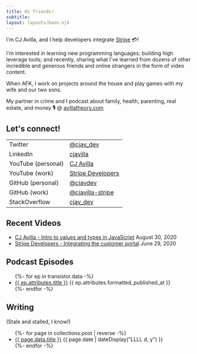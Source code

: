 ```yaml
---
title: Hi friends!
subtitle:
layout: layouts/base.njk
---
```


I'm CJ Avilla, and I help developers integrate [Stripe](http://stripe.com) 💳!

<div class="itme"></div>

I'm interested in learning new programming languages; building high leverage
tools; and recently, sharing what I've learned from dozens of other incredible
and generous friends and online strangers in the form of video content.

When AFK, I work on projects around the house and play games with my wife and
our two sons.

My partner in crime and I podcast about family, health, parenting, real estate, and money 🎙 @ [avillatheory.com](https://www.avillatheory.com)

## Let's connect!

|   |   |
|---|---|
| Twitter | [@cjav_dev](https://twitter.com/cjav_dev) |
| LinkedIn | [cjavilla](https://www.linkedin.com/in/cjavilla/)  |
| YouTube (personal) | [CJ Avilla](https://www.youtube.com/channel/UCYUC-bdnQRJDhZRL2c_NKVw?view_as=subscriber) |
| YouTube (work) | [Stripe Developers](https://www.youtube.com/channel/UCd1HAa7hlN5SCQjgCcGnsxw?view_as=subscriber) |
| GitHub (personal) | [@cjavdev](https://github.com/cjavdev) |
| GitHub (work) | [@cjavilla-stripe](https://github.com/cjavilla-stripe)  |
| StackOverflow | [cjav_dev](https://stackoverflow.com/users/2530680/cjav-dev) |

## Recent Videos

<ul class="listing">
  <li>
    <a href="https://www.youtube.com/watch?v=LhMPRWOtdZ4" target="_blank">CJ Avilla - Intro to values and types in JavaScript</a>
    <time datetime="August 30, 2020">August 30, 2020</time>
  </li>
  <li>
    <a href="https://www.youtube.com/watch?v=u8H6awDJVpM" target="_blank">Stripe Developers - Integrating the customer portal</a>
    <time datetime="June 29, 2020">June 29, 2020</time>
  </li>
</ul>

## Podcast Episodes

<ul class="listing">
{%- for ep in transistor.data -%}
  <li>
    <a href="{{ ep.attributes.share_url }}" target="_blank">{{ ep.attributes.title }}</a>
    <time datetime="{{ ep.attributes.published_at }}">{{ ep.attributes.formatted_published_at }}</time>
  </li>
{%- endfor -%}
</ul>


## Writing

(Stale and stalled, I know!)

<ul class="listing">
{%- for page in collections.post | reverse -%}
  <li>
    <a href="{{ page.url }}">{{ page.data.title }}</a>
    <time datetime="{{ page.date }}">{{ page.date | dateDisplay("LLLL d, y") }}</time>
  </li>
{%- endfor -%}
</ul>

<!-- ## Shameless Affiliate Links -->
<!--  -->
<!-- Here's some links to things that I really enjoy, and hope you do to! Buy things so I can get affiliate 🤑 -->
<!--  -->
<!--  - [Transistor.fm](https://transistor.fm/?via=cj) -->
<!--  - [Peloton](https://www.onepeloton.com/referrals/PV6BBX/social-share) ($100 off accessories!) -->
<!--  - [TaxJar](https://taxjar.grsm.io/cjavilla8858) -->
<!--  - [TradeGecko](https://go.tradegecko.com/register?code=cjavilla) -->
